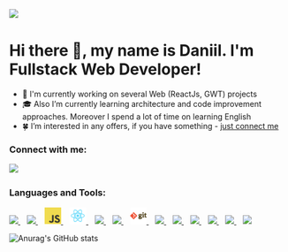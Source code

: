 <img src="https://media.tenor.com/He2W0AQvZfsAAAAC/hacked-hack.gif" width="100"/>

# Hi there 👋, my name is Daniil. I'm Fullstack Web Developer! 
- 💼 I'm currently working on several Web (ReactJs, GWT) projects
- 🎓 Also I’m currently learning architecture and code improvement approaches. Moreover I spend a lot of time on learning English
- 🍀 I’m interested in any offers, if you have something - [just connect me](https://www.linkedin.com/in/daniel-bondarcov/)

### Connect with me:

<p align='left'>
  <a href="https://www.linkedin.com/in/daniel-bondarcov/">
    <img height="30" src="https://thumbs.dreamstime.com/b/colored-linkedin-logo-colored-linkedin-logo-vector-ai-file-easily-editable-have-white-background-high-resolution-155698459.jpg">
  </a>
</p>

### Languages and Tools:

<p>
  <a href="https://code.visualstudio.com/">
    <img height="30" src="https://upload.wikimedia.org/wikipedia/commons/thumb/9/9a/Visual_Studio_Code_1.35_icon.svg/2048px-Visual_Studio_Code_1.35_icon.svg.png">
  </a>
  &nbsp;&nbsp;
  <a href="https://www.jetbrains.com/idea/">
    <img height="30" src="https://upload.wikimedia.org/wikipedia/commons/thumb/9/9c/IntelliJ_IDEA_Icon.svg/1200px-IntelliJ_IDEA_Icon.svg.png">
  </a>
  &nbsp;&nbsp;
  <a href="https://www.javascript.com">
    <img height="30" src="https://raw.githubusercontent.com/github/explore/80688e429a7d4ef2fca1e82350fe8e3517d3494d/topics/javascript/javascript.png">
  </a>
  &nbsp;&nbsp;
  <a href="https://reactjs.org">
    <img height="30" src="https://raw.githubusercontent.com/github/explore/80688e429a7d4ef2fca1e82350fe8e3517d3494d/topics/react/react.png">
  </a>
  &nbsp;&nbsp;
  <a href="https://redux.js.org">
    <img height="30" src="https://cdn.worldvectorlogo.com/logos/redux.svg">
  </a>
  &nbsp;&nbsp;
  <a href="https://www.python.org/">
    <img height="30" src="https://www.python.org/static/img/python-logo@2x.png" >
  </a>
  &nbsp;&nbsp;
  <a href="https://git-scm.com">
    <img height="30" src="https://raw.githubusercontent.com/github/explore/80688e429a7d4ef2fca1e82350fe8e3517d3494d/topics/git/git.png">
  </a>
  &nbsp;&nbsp;
  <a href="https://www.java.com/">
    <img height="30" src="https://icons.iconarchive.com/icons/dakirby309/simply-styled/256/Java-icon.png">
  </a>
  &nbsp;&nbsp;
  <a href="https://spring.io/">
    <img height="30" src="https://4.bp.blogspot.com/-ou-a_Aa1t7A/W6IhNc3Q0gI/AAAAAAAAD6Y/pwh44arKiuM_NBqB1H7Pz4-7QhUxAgZkACLcBGAs/s1600/spring-boot-logo.png">
  </a>
  &nbsp;&nbsp;
  <a href="https://www.gwtproject.org/">
    <img height="30" src="https://upload.wikimedia.org/wikipedia/ru/thumb/e/e5/GWT-logo.svg/1200px-GWT-logo.svg.png">
  </a>
  &nbsp;&nbsp;
  <a href="https://www.mongodb.com/">
    <img height="30" src="https://w7.pngwing.com/pngs/956/695/png-transparent-mongodb-original-wordmark-logo-icon-thumbnail.png">
  </a>
  &nbsp;&nbsp;
  <a href="https://firebase.google.com/">
    <img height="30" src="https://www.gstatic.com/devrel-devsite/prod/v05e7bfbff49f105125b8b594f3a652493da8c30b69bf85fd5d75c6ab4f13a57e/firebase/images/lockup.svg">
  </a>
  &nbsp;&nbsp;
  <a href="https://www.postgresql.org">
    <img height="30" src="https://www.postgresql.org/media/img/about/press/elephant.png">
  </a>
</p>



![Anurag's GitHub stats](https://github-readme-stats.vercel.app/api?username=daniilandco&show_icons=true&count_private=true&theme=calm)
